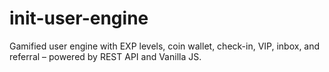 # init-user-engine
Gamified user engine with EXP levels, coin wallet, check-in, VIP, inbox, and referral – powered by REST API and Vanilla JS.

